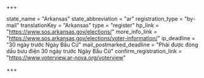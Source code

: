 +++

state_name = "Arkansas"
state_abbreviation = "ar"
registration_type = "by-mail"
translationKey = "Arkansas"
type = "register"
hp_link = "https://www.sos.arkansas.gov/elections/"
more_info_link = "https://www.sos.arkansas.gov/elections/voter-information/"
ip_deadline = "30 ngày trước Ngày Bầu Cử"
mail_postmarked_deadline = "Phải được đóng dấu bưu điện 30 ngày trước Ngày Bầu Cử"
confirm_registration_link = "https://www.voterview.ar-nova.org/voterview"

+++